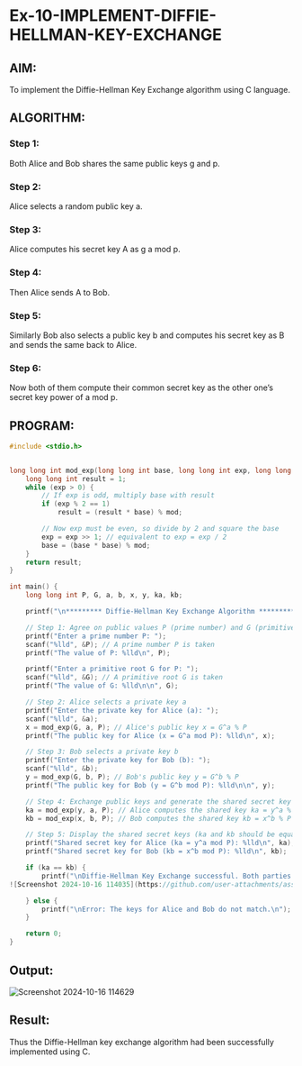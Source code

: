 # Ex-10-IMPLEMENT-DIFFIE-HELLMAN-KEY-EXCHANGE
## AIM:

To implement the Diffie-Hellman Key Exchange algorithm using C language.
## ALGORITHM:
### Step 1:

Both Alice and Bob shares the same public keys g and p.
### Step 2:

Alice selects a random public key a.
### Step 3:

Alice computes his secret key A as g a mod p.
### Step 4:

Then Alice sends A to Bob.
### Step 5:

Similarly Bob also selects a public key b and computes his secret key as B and sends the same back to Alice.
### Step 6:

Now both of them compute their common secret key as the other one’s secret key power of a mod p.
## PROGRAM:
```C
#include <stdio.h>


long long int mod_exp(long long int base, long long int exp, long long int mod) {
    long long int result = 1;
    while (exp > 0) {
        // If exp is odd, multiply base with result
        if (exp % 2 == 1)
            result = (result * base) % mod;

        // Now exp must be even, so divide by 2 and square the base
        exp = exp >> 1; // equivalent to exp = exp / 2
        base = (base * base) % mod;
    }
    return result;
}

int main() {
    long long int P, G, a, b, x, y, ka, kb;

    printf("\n********* Diffie-Hellman Key Exchange Algorithm **********\n\n");

    // Step 1: Agree on public values P (prime number) and G (primitive root)
    printf("Enter a prime number P: ");
    scanf("%lld", &P); // A prime number P is taken
    printf("The value of P: %lld\n", P);

    printf("Enter a primitive root G for P: ");
    scanf("%lld", &G); // A primitive root G is taken
    printf("The value of G: %lld\n\n", G);

    // Step 2: Alice selects a private key a
    printf("Enter the private key for Alice (a): ");
    scanf("%lld", &a);
    x = mod_exp(G, a, P); // Alice's public key x = G^a % P
    printf("The public key for Alice (x = G^a mod P): %lld\n", x);

    // Step 3: Bob selects a private key b
    printf("Enter the private key for Bob (b): ");
    scanf("%lld", &b);
    y = mod_exp(G, b, P); // Bob's public key y = G^b % P
    printf("The public key for Bob (y = G^b mod P): %lld\n\n", y);

    // Step 4: Exchange public keys and generate the shared secret key
    ka = mod_exp(y, a, P); // Alice computes the shared key ka = y^a % P
    kb = mod_exp(x, b, P); // Bob computes the shared key kb = x^b % P

    // Step 5: Display the shared secret keys (ka and kb should be equal)
    printf("Shared secret key for Alice (ka = y^a mod P): %lld\n", ka);
    printf("Shared secret key for Bob (kb = x^b mod P): %lld\n", kb);

    if (ka == kb) {
        printf("\nDiffie-Hellman Key Exchange successful. Both parties share the same key.\n");![Uploading Screenshot 2024-10-09 161143.png…]()
![Screenshot 2024-10-16 114035](https://github.com/user-attachments/assets/b40600e9-3c52-4e32-8c63-300efc41ce54)

    } else {
        printf("\nError: The keys for Alice and Bob do not match.\n");
    }

    return 0;
}
```
## Output:
![Screenshot 2024-10-16 114629](https://github.com/user-attachments/assets/b32cc01b-71e6-453b-92dc-f6fc1b6a4d41)


## Result:
Thus the Diffie-Hellman key exchange algorithm had been successfully implemented using C.
